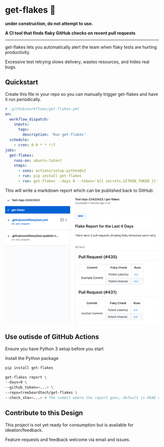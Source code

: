 # get-flakes 🍦

**under construction, do not attempt to use.**

**A CI tool that finds flaky GitHub checks on recent pull requests**

---

get-flakes lets you automatically alert the team when flaky tests are hurting productivity.

Excessive test retrying slows delivery, wastes resources, and hides real bugs.

## Quickstart

Create this file in your repo so you can manually trigger get-flakes and have it run periodically.

```yaml
# .github/workflows/get-flakes.yml
on:
  workflow_dispatch:
    inputs:
      tags:
        description: 'Run get-flakes'
  schedule:
    - cron: 0 0 * * */7
jobs:
  get-flakes:
    runs-on: ubuntu-latest
    steps:
      - uses: actions/setup-python@v2
      - run: pip install get-flakes
      - run: get-flakes --days 8 --token='${{ secrets.GITHUB_TOKEN }}'
```

This will write a markdown report which can be published back to GitHub:

<p align="center">
  <img width="700" src="docs/report.png">
</p>


## Use outisde of GitHub Actions


Ensure you have Python 3 setup before you start

Install the Python package

```sh
pip install get-flakes
```

```sh
get-flakes report \
--days=9 \
--github_token=<...> \
--repo=treebeardtech/get-flakes \
--check_sha=<...> # The commit where the report goes, default is HEAD commit
```



## Contribute to this Design

This project is not yet ready for consumption but is available for ideation/feedback.

Feature requests and feedback welcome via email and issues.
